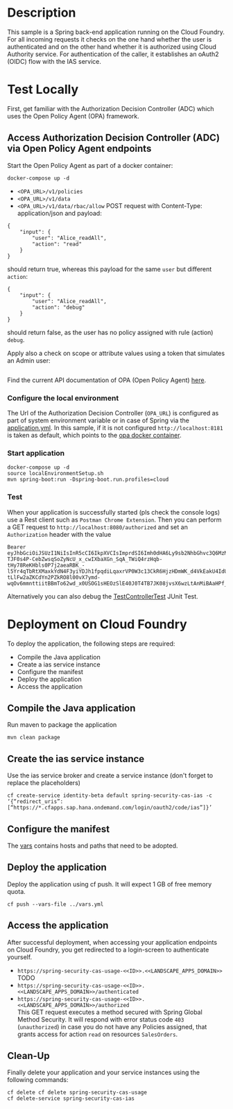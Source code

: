 # Description
This sample is a Spring back-end application running on the Cloud Foundry. 
For all incoming requests it checks on the one hand whether the user is authenticated and on the other hand whether it is authorized using Cloud Authority service. For authentication of the caller, it establishes an oAuth2 (OIDC) flow with the IAS service.

# Test Locally
First, get familiar with the Authorization Decision Controller (ADC) which uses the Open Policy Agent (OPA) framework.

## Access Authorization Decision Controller (ADC) via Open Policy Agent endpoints

Start the Open Policy Agent as part of a docker container:
```
docker-compose up -d
```

* `<OPA_URL>/v1/policies`
* `<OPA_URL>/v1/data`
* `<OPA_URL>/v1/data/rbac/allow` POST request with Content-Type: application/json and payload:
```
{
	"input": {
		"user": "Alice_readAll",
		"action": "read"
	}
}
```
should return true, whereas this payload for the same `user` but different `action`:
```
{
	"input": {
		"user": "Alice_readAll",
		"action": "debug"
	}
}
```
should return false, as the user has no policy assigned with rule (action) `debug`. 

Apply also a check on scope or attribute values using a token that simulates an Admin user:
```

```

Find the current API documentation of OPA (Open Policy Agent) [here](https://www.openpolicyagent.org/docs/latest/rest-api/).


### Configure the local environment
The Url of the Authorization Decision Controller (`OPA_URL`) is configured as part of system environment variable or in case of Spring via the [application.yml](src/main/resources/application.yml). 
In this sample, if it is not configured `http://localhost:8181` is taken as default, which points to the [opa docker container](docker-compose.yaml).

### Start application
```
docker-compose up -d
source localEnvironmentSetup.sh
mvn spring-boot:run -Dspring-boot.run.profiles=cloud
```

### Test
When your application is successfully started (pls check the console logs) use a Rest client such as `Postman Chrome Extension`. Then you can perform a GET request to `http://localhost:8080/authorized` and set an `Authorization` header with the value 
```
Bearer eyJhbGciOiJSUzI1NiIsInR5cCI6IkpXVCIsImprdSI6Imh0dHA6Ly9sb2NhbGhvc3Q6MzMxOTUvdG9rZW5fa2V5cyIsImtpZCI6ImxlZ2FjeS10b2tlbi1rZXkifQ.eyJleHRfYXR0ciI6eyJ6ZG4iOiIifSwiemlkIjoidWFhIiwiemRuIjoiIiwiZ3JhbnRfdHlwZSI6InVybjppZXRmOnBhcmFtczpvYXV0aDpncmFudC10eXBlOnNhbWwyLWJlYXJlciIsInVzZXJfbmFtZSI6IkJvYmJ5Iiwib3JpZ2luIjoidXNlcklkcCIsImV4cCI6Njk3NDAzMTYwMCwiaWF0IjoxNTgwOTgwNTk0LCJlbWFpbCI6IkJvYmJ5QHRlc3Qub3JnIiwiY2lkIjoic2Itc3ByaW5nLXNlY3VyaXR5LWFkYy11c2FnZSF0MTQ4NjYifQ.xYjcNcYOIr2He5F70UqO1jU9gqlBmPsuPFgN6ym2gv9t6lDgqGnYJW9LA5qn-TJF0s4P-CebZwsqSoZyNcU_x_cwIXbaXGn_SqA_TWiQ4rzHqb-tHy78ReKHbls0P7j2aeaRBK_-l5Yr4qTbRtXMaxkYdN4F3yiYDJh1fpqdiLqaxrVP0W3c13CkR6HjzHDmWK_d4VkEakU4IdU2UUcYpbyijtYca-tLlFw2aZKCdYn2PZkRO8l00vX7ymd-wqOv6mmnttiitBBmTo62wd_x0USOG1sHEOzSlE40J0T4TB7JK08jvsX6wzLtAnMiBAaHPf_o48YGmHWNNbnGmsW2KQ
```
Alternatively you can also debug the [TestControllerTest](src/test/java/sample.spring.adc/TestControllerTest.java) JUnit Test. 


# Deployment on Cloud Foundry
To deploy the application, the following steps are required:
- Compile the Java application
- Create a ias service instance
- Configure the manifest
- Deploy the application    
- Access the application

## Compile the Java application
Run maven to package the application
```shell
mvn clean package
```

## Create the ias service instance
Use the ias service broker and create a service instance (don't forget to replace the placeholders)
```shell
cf create-service identity-beta default spring-security-cas-ias -c ‘{“redirect_uris”: [“https://*.cfapps.sap.hana.ondemand.com/login/oauth2/code/ias”]}’
```

## Configure the manifest
The [vars](../vars.yml) contains hosts and paths that need to be adopted.

## Deploy the application
Deploy the application using cf push. It will expect 1 GB of free memory quota.

```shell
cf push --vars-file ../vars.yml
```

## Access the application
After successful deployment, when accessing your application endpoints on Cloud Foundry, you get redirected to a login-screen to authenticate yourself. 

- `https://spring-security-cas-usage-<<ID>>.<<LANDSCAPE_APPS_DOMAIN>>`  
TODO
- `https://spring-security-cas-usage-<<ID>>.<<LANDSCAPE_APPS_DOMAIN>>/authenticated`
- `https://spring-security-cas-usage-<<ID>>.<<LANDSCAPE_APPS_DOMAIN>>/authorized`  
This GET request executes a method secured with Spring Global Method Security. It will respond with error status code `403` (`unauthorized`) in case you do not have any Policies assigned, that grants access for action `read` on resources `SalesOrders`.

## Clean-Up
Finally delete your application and your service instances using the following commands:
```
cf delete cf delete spring-security-cas-usage
cf delete-service spring-security-cas-ias
```